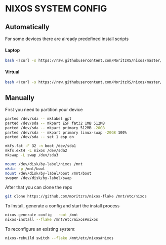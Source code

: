 # NIXOS SYSTEM CONFIG

## Automatically

For some devices there are already predefined install scripts

#### Laptop

```bash
bash <(curl -s https://raw.githubusercontent.com/MoritzRS/nixos/master/scripts/laptop.sh)
```

#### Virtual

```bash
bash <(curl -s https://raw.githubusercontent.com/MoritzRS/nixos/master/scripts/virtual.sh)
```

## Manually

First you need to partition your device

```bash
parted /dev/sda -- mklabel gpt
parted /dev/sda -- mkpart ESP fat32 1MB 512MB
parted /dev/sda -- mkpart primary 512MB -20GB
parted /dev/sda -- mkpart primary linux-swap -20GB 100%
parted /dev/sda -- set 1 esp on

mkfs.fat -F 32 -n boot /dev/sda1
mkfs.ext4 -L nixos /dev/sda2
mkswap -L swap /dev/sda3

mount /dev/disk/by-label/nixos /mnt
mkdir -p /mnt/boot
mount /dev/disk/by-label/boot /mnt/boot
swapon /dev/disk/by-label/swap
```

After that you can clone the repo

```bash
git clone https://github.com/moritzrs/nixos-flake /mnt/etc/nixos
```

To Install, generate a config and start the install process

```bash
nixos-generate-config --root /mnt
nixos-install --flake /mnt/etc/nixos#nixos
```

To reconfigure an existing system:

```bash
nixos-rebuild switch --flake /mnt/etc/nixos#nixos
```
